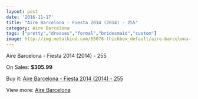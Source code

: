 ```yaml
---
layout: post
date: '2016-11-17'
title: "Aire Barcelona - Fiesta 2014 (2014) - 255"
category: Aire Barcelona
tags: ["pretty","dresses","formal","bridesmaid","custom"]
image: http://img.metalkind.com/65078-thickbox_default/aire-barcelona-fiesta-2014-2014-255.jpg
---
```

Aire Barcelona - Fiesta 2014 (2014) - 255

On Sales: **$305.99**
<a href="https://www.metalkind.com/en/aire-barcelona/16812-aire-barcelona-fiesta-2014-2014-255.html"><amp-img layout="responsive" width="600" height="600" src="//img.metalkind.com/65078-thickbox_default/aire-barcelona-fiesta-2014-2014-255.jpg" alt="Aire Barcelona - Fiesta 2014 (2014) - 255 0" /></a>

Buy it: [Aire Barcelona - Fiesta 2014 (2014) - 255](https://www.metalkind.com/en/aire-barcelona/16812-aire-barcelona-fiesta-2014-2014-255.html "Aire Barcelona - Fiesta 2014 (2014) - 255")

View more: [Aire Barcelona](https://www.metalkind.com/en/5-aire-barcelona "Aire Barcelona")